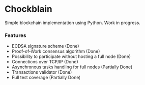 # Chockblain
Simple blockchain implementation using Python. Work in progress.

### Features

- ECDSA signature scheme (Done)
- Proof-of-Work consensus algorithm (Done)
- Possibility to participate without hosting a full node (Done)
- Connections over TCP/IP (Done)
- Asynchronous tasks handling for full nodes (Partially Done)
- Transactions validator (Done)
- Full test coverage (Partially Done)